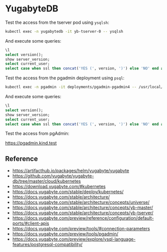 # YugabyteDB

Test the access from the tserver pod using `ysqlsh`:

```bash
kubectl exec -n yugabytedb -it yb-tserver-0 -- ysqlsh
```

And execute some queries:

```sql
\l
select version();
show server_version;
select current_user;
select case when ssl then concat('YES (', version, ')') else 'NO' end as ssl from pg_stat_ssl where pid=pg_backend_pid();
```

Test the access from the pgadmin deployment using `psql`:

```bash
kubectl exec -n pgadmin -it deployments/pgadmin-pgadmin4 -- /usr/local/pgsql-11/psql --host=yb-tservers.yugabytedb --port=5433 --username=yugabyte --no-password
```

And execute some queries:

```sql
\l
select version();
show server_version;
select current_user;
select case when ssl then concat('YES (', version, ')') else 'NO' end as ssl from pg_stat_ssl where pid=pg_backend_pid();
```

Test the access from pgAdmin:

https://pgadmin.kind.test

## Reference

* https://artifacthub.io/packages/helm/yugabyte/yugabyte
* https://github.com/yugabyte/yugabyte-db/tree/master/cloud/kubernetes
* https://download.yugabyte.com/#kubernetes
* https://docs.yugabyte.com/stable/deploy/kubernetes/
* https://docs.yugabyte.com/stable/architecture/
* https://docs.yugabyte.com/stable/architecture/concepts/universe/
* https://docs.yugabyte.com/stable/architecture/concepts/yb-master/
* https://docs.yugabyte.com/stable/architecture/concepts/yb-tserver/
* https://docs.yugabyte.com/preview/reference/configuration/default-ports/#client-apis
* https://docs.yugabyte.com/preview/tools/#connection-parameters
* https://docs.yugabyte.com/preview/tools/pgadmin/
* https://docs.yugabyte.com/preview/explore/ysql-language-features/postgresql-compatibility/

